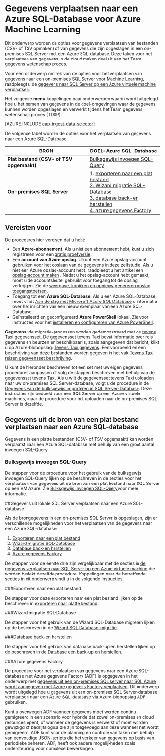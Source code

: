 <properties 
    pageTitle="Gegevens verplaatsen naar een Azure SQL-Database voor Azure Machine Learning | Azure" 
    description="SQL-tabel en de gegevens laden naar SQL-tabel maken" 
    services="machine-learning" 
    documentationCenter="" 
    authors="bradsev"
    manager="jhubbard"
    editor="cgronlun" />

<tags 
    ms.service="machine-learning" 
    ms.workload="data-services" 
    ms.tgt_pltfrm="na" 
    ms.devlang="na" 
    ms.topic="article" 
    ms.date="09/14/2016"
    ms.author="bradsev" /> 

# <a name="move-data-to-an-azure-sql-database-for-azure-machine-learning"></a>Gegevens verplaatsen naar een Azure SQL-Database voor Azure Machine Learning

Dit onderwerp worden de opties voor gegevens verplaatsen van bestanden (CSV- of TSV opmaken) of van gegevens die zijn opgeslagen in een on-premises SQL Server met een Azure SQL-database. Deze taken voor het verplaatsen van gegevens in de cloud maken deel uit van het Team gegevens wetenschap proces.

Voor een onderwerp omtrek van de opties voor het verplaatsen van gegevens naar een on-premises SQL Server voor Machine Learning, raadpleegt u de [gegevens naar SQL Server op een Azure virtuele machine verplaatsen](machine-learning-data-science-move-sql-server-virtual-machine.md).

Het volgende **menu** koppelingen naar onderwerpen waarin wordt uitgelegd hoe u het nemen van gegevens in de doel-omgevingen waar de gegevens kunnen worden opgeslagen en verwerkt tijdens het Team gegevens wetenschap proces (TDSP).

[AZURE.INCLUDE [cap-ingest-data-selector](../../includes/cap-ingest-data-selector.md)]

De volgende tabel worden de opties voor het verplaatsen van gegevens naar een Azure SQL-Database.

<b>BRON</b> |<b>DOEL: Azure SQL-Database</b> |
-------------- |--------------------------------|
<b>Plat bestand (CSV- of TSV opgemaakt)</b> |<a href="#bulk-insert-sql-query">Bulksgewijs invoegen SQL-Query |
<b>On-premises SQL Server</b> | 1. <a href="#export-flat-file">exporteren naar een plat bestand<br> 2. <a href="#insert-tables-bcp">Wizard migratie SQL-Database<br> 3. <a href="#db-migration">database back-en herstellen<br> 4. <a href="#adf">azure gegevens Factory |


## <a name="prereqs"></a>Vereisten voor
De procedures hier vereisen dat u hebt:

* Een **Azure-abonnement**. Als u niet een abonnement hebt, kunt u zich registreren voor een [gratis proefversie](https://azure.microsoft.com/pricing/free-trial/).
* Een **account van Azure opslag**. U kunt een Azure opslag-account gebruiken voor het opslaan van de gegevens in deze zelfstudie. Als u niet een Azure opslag-account hebt, raadpleegt u het artikel [een opslag-account maken](storage-create-storage-account.md#create-a-storage-account) . Nadat u het opslag-account hebt gemaakt, moet u de accountsleutel gebruikt voor toegang tot de opslag verkrijgen. Zie de [weergave, kopiëren en opnieuw genereren opslag toegangstoetsen](storage-create-storage-account.md#view-copy-and-regenerate-storage-access-keys).
* Toegang tot een **Azure SQL-Database**. Als u een Azure SQL-Database, moet vindt [Aan de slag met Microsoft Azure SQL Database](../sql-database/sql-database-get-started.md) u informatie over het inrichten van een nieuw exemplaar van een Azure SQL-Database.
* Geïnstalleerd en geconfigureerd **Azure PowerShell** lokaal. Zie voor instructies voor het [installeren en configureren van Azure PowerShell](../powershell-install-configure.md).

**Gegevens**: de migratie-processen worden gedemonstreerd met de [tevens Taxi gegevensset](http://chriswhong.com/open-data/foil_nyc_taxi/). De gegevensset tevens Taxi bevat informatie over reis gegevens en beurzen en beschikbaar is, zoals aangegeven dat bericht, klikt u op Azure-blobopslag: [Tevens Taxi gegevens](http://www.andresmh.com/nyctaxitrips/). Een voorbeeld en een beschrijving van deze bestanden worden gegeven in het vak [Tevens Taxi reizen gegevensset beschrijving](machine-learning-data-science-process-sql-walkthrough.md#dataset).
 
U kunt de hieronder beschreven tot een set met uw eigen gegevens procedures aanpassen of volg de stappen beschreven met behulp van de gegevensset tevens Taxi. Als u wilt de gegevensset tevens Taxi uploaden naar uw on-premises SQL Server-database, volgt u de procedure in de [Gegevens van de bulksgewijs importeren in SQL Server-Database](machine-learning-data-science-process-sql-walkthrough.md#dbload). Deze instructies zijn bedoeld voor een SQL Server op een Azure virtuele machines, maar de procedure voor het uploaden naar de on-premises SQL Server is dezelfde.


## <a name="file-to-azure-sql-database"></a>Gegevens uit de bron van een plat bestand verplaatsen naar een Azure SQL-database

Gegevens in een platte bestanden (CSV- of TSV opgemaakt) kan worden verplaatst naar een Azure SQL-database met behulp van een groot aantal invoegen SQL-Query.

### <a name="bulk-insert-sql-query"></a>Bulksgewijs invoegen SQL-Query

De stappen voor de procedure voor het gebruik van de bulksgewijs invoegen SQL-Query lijken op de beschreven in de secties voor het verplaatsen van gegevens uit de bron van een plat bestand naar SQL Server op een VM Azure. Zie [Bulksgewijs invoegen SQL-Query](machine-learning-data-science-move-sql-server-virtual-machine.md#insert-tables-bulkquery)voor meer informatie.


##<a name="sql-on-prem-to-sazure-sql-database"></a>Gegevens uit lokale SQL Server verplaatsen naar een Azure SQL-database

Als de brongegevens in een on-premises SQL Server is opgeslagen, zijn er verschillende mogelijkheden voor het verplaatsen van de gegevens naar een Azure SQL-database:

1. [Exporteren naar een plat bestand](#export-flat-file) 
2. [Wizard migratie SQL-Database](#insert-tables-bcp)
3. [Database back-en herstellen](#db-migration)
4. [Azure gegevens Factory](#adf)

De stappen voor de eerste drie zijn vergelijkbaar met de secties in [de gegevens verplaatsen naar SQL Server op een Azure virtuele machine](machine-learning-data-science-move-sql-server-virtual-machine.md) die worden bedekt dezelfde procedure. Koppelingen naar de betreffende secties in dit onderwerp vindt u in de volgende instructies.

###<a name="export-flat-file"></a>Exporteren naar een plat bestand

De stappen voor deze exporteren naar een plat bestand lijken op de beschreven in [exporteren naar platte bestand](machine-learning-data-science-move-sql-server-virtual-machine.md#export-flat-file).

###<a name="insert-tables-bcp"></a>Wizard migratie SQL-Database

De stappen voor het gebruik van de Wizard SQL-Database migreren lijken op de beschreven in de [Wizard SQL Database-migratie](machine-learning-data-science-move-sql-server-virtual-machine.md#sql-migration).

###<a name="db-migration"></a>Database back-en herstellen

De stappen voor het gebruik van database back-up en herstellen lijken op de beschreven in de [Database een back-up en herstellen](machine-learning-data-science-move-sql-server-virtual-machine.md#sql-backup).

###<a name="adf"></a>Azure gegevens Factory

De procedure voor het verplaatsen van gegevens naar een Azure SQL-database met Azure gegevens Factory (ADF) is opgegeven in het onderwerp met [gegevens uit een on-premises SQL server naar SQL Azure wordt aangegeven met Azure gegevens Factory verplaatsen](machine-learning-data-science-move-sql-azure-adf.md). Dit onderwerp wordt uitgelegd hoe u gegevens uit een on-premises SQL Server-database verplaatsen naar een Azure SQL-database via Azure-blobopslag ADF gebruiken. 

Kunt u overwegen ADF wanneer gegevens moet worden continu gemigreerd in een scenario voor hybride dat zowel on-premises en cloud resources opent, of wanneer de gegevens is verwerkt of moet worden gewijzigd of bedrijfslogica die zijn toegevoegd aan deze wanneer het wordt gemigreerd. ADF kunt voor de planning en controle van taken met behulp van eenvoudige JSON-scripts die het verkeer van gegevens op basis van periodieke beheren. ADF, heeft ook andere mogelijkheden zoals ondersteuning voor complexe bewerkingen.




